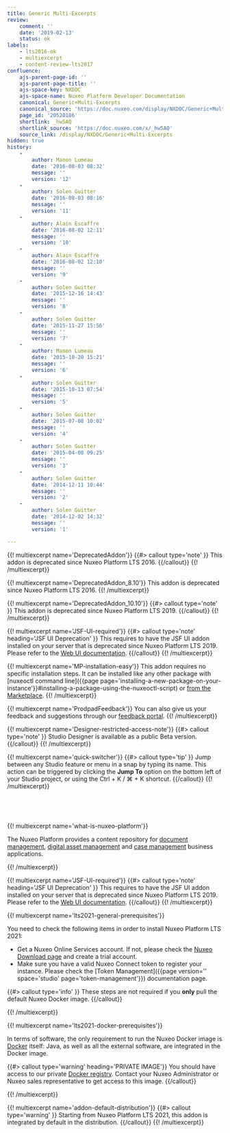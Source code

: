 ```yaml
---
title: Generic Multi-Excerpts
review:
    comment: ''
    date: '2019-02-13'
    status: ok
labels:
    - lts2016-ok
    - multiexcerpt
    - content-review-lts2017
confluence:
    ajs-parent-page-id: ''
    ajs-parent-page-title: ''
    ajs-space-key: NXDOC
    ajs-space-name: Nuxeo Platform Developer Documentation
    canonical: Generic+Multi-Excerpts
    canonical_source: 'https://doc.nuxeo.com/display/NXDOC/Generic+Multi-Excerpts'
    page_id: '20520186'
    shortlink: _hw5AQ
    shortlink_source: 'https://doc.nuxeo.com/x/_hw5AQ'
    source_link: /display/NXDOC/Generic+Multi-Excerpts
hidden: true
history:
    -
        author: Manon Lumeau
        date: '2016-08-03 08:32'
        message: ''
        version: '12'
    -
        author: Solen Guitter
        date: '2016-08-03 08:16'
        message: ''
        version: '11'
    -
        author: Alain Escaffre
        date: '2016-08-02 12:11'
        message: ''
        version: '10'
    -
        author: Alain Escaffre
        date: '2016-08-02 12:10'
        message: ''
        version: '9'
    -
        author: Solen Guitter
        date: '2015-12-16 14:43'
        message: ''
        version: '8'
    -
        author: Solen Guitter
        date: '2015-11-27 15:56'
        message: ''
        version: '7'
    -
        author: Manon Lumeau
        date: '2015-10-20 15:21'
        message: ''
        version: '6'
    -
        author: Solen Guitter
        date: '2015-10-13 07:54'
        message: ''
        version: '5'
    -
        author: Solen Guitter
        date: '2015-07-08 10:02'
        message: ''
        version: '4'
    -
        author: Solen Guitter
        date: '2015-04-08 09:25'
        message: ''
        version: '3'
    -
        author: Solen Guitter
        date: '2014-12-11 10:44'
        message: ''
        version: '2'
    -
        author: Solen Guitter
        date: '2014-12-02 14:32'
        message: ''
        version: '1'

---
```

{{! multiexcerpt name='DeprecatedAddon'}}
{{#> callout type='note' }}
This addon is deprecated since Nuxeo Platform LTS 2016.
{{/callout}}
{{! /multiexcerpt}}

{{! multiexcerpt name='DeprecatedAddon_8.10'}}
This addon is deprecated since Nuxeo Platform LTS 2016.
{{! /multiexcerpt}}

{{! multiexcerpt name='DeprecatedAddon_10.10'}}
{{#> callout type='note' }}
This addon is deprecated since Nuxeo Platform LTS 2019.
{{/callout}}
{{! /multiexcerpt}}

{{! multiexcerpt name='JSF-UI-required'}}
{{#> callout type='note' heading='JSF UI Deprecation' }}
This requires to have the JSF UI addon installed on your server that is deprecated since Nuxeo Platform LTS 2019.</br>
Please refer to the [Web UI documentation](https://doc.nuxeo.com/nxdoc/web-ui/).
{{/callout}}
{{! /multiexcerpt}}

{{! multiexcerpt name='MP-installation-easy'}}
This addon requires no specific installation steps. It can be installed like any other package with [nuxeoctl command line]({{page page='installing-a-new-package-on-your-instance'}}#installing-a-package-using-the-nuxeoctl-script) or [from the Marketplace](https://connect.nuxeo.com/nuxeo/site/marketplace).
{{! /multiexcerpt}}

{{! multiexcerpt name='ProdpadFeedback'}}
You can also give us your feedback and suggestions through our [feedback portal](https://portal.prodpad.com/b1506780-8c96-11e7-b106-0abbec7104a5).
{{! /multiexcerpt}}

{{! multiexcerpt name='Designer-restricted-access-note'}}
{{#> callout type='note' }}
Studio Designer is available as a public Beta version.
{{/callout}}
{{! /multiexcerpt}}

{{! multiexcerpt name='quick-switcher'}}
{{#> callout type='tip' }}
Jump between any Studio feature or menu in a snap by typing its name. This action can be triggered by clicking the **Jump To** option on the bottom left of your Studio project, or using the Ctrl + K / ⌘ + K shortcut.
{{/callout}}
{{! /multiexcerpt}}

&nbsp;

&nbsp;

{{! multiexcerpt name='what-is-nuxeo-platform'}}

The Nuxeo Platform provides a content repository for [document management](https://www.nuxeo.com/solutions/document-management/), [digital asset management](https://www.nuxeo.com/solutions/dam-digital-asset-management/) and [case management](https://www.nuxeo.com/solutions/case-management/) business applications.

{{! /multiexcerpt}}

{{! multiexcerpt name='JSF-UI-required'}}
{{#> callout type='note' heading='JSF UI Deprecation' }}
This requires to have the JSF UI addon installed on your server that is deprecated since Nuxeo Platform LTS 2019.</br>
Please refer to the [Web UI documentation](https://doc.nuxeo.com/nxdoc/web-ui/).
{{/callout}}
{{! /multiexcerpt}}

{{! multiexcerpt name='lts2021-general-prerequisites'}}

You need to check the following items in order to install Nuxeo Platform LTS 2021:
- Get a Nuxeo Online Services account. If not, please check the [Nuxeo Download page](https://www.nuxeo.com/downloads/) and create a trial account.
- Make sure you have a valid Nuxeo Connect token to register your instance. Please check the [Token Management]({{page version='' space='studio' page='token-management'}}) documentation page.

{{#> callout type='info' }}
These steps are not required if you **only** pull the default Nuxeo Docker image.
{{/callout}}

{{! /multiexcerpt}}

{{! multiexcerpt name='lts2021-docker-prerequisites'}}

In terms of software, the only requirement to run the Nuxeo Docker image is [Docker](https://docs.docker.com/get-docker/) itself: Java, as well as all the external software, are integrated in the Docker image.

{{#> callout type='warning' heading='PRIVATE IMAGE'}}
You should have access to our private [Docker registry](https://packages.nuxeo.com/#browse/search/docker=attributes.docker.imageName%3Dnuxeo%2Fnuxeo%20AND%20attributes.docker.imageTag%3D2021*%20AND%20repository_name%3Ddocker-private). Contact your Nuxeo Administrator or Nuxeo sales representative to get access to this image.
{{/callout}}

{{! /multiexcerpt}}

{{! multiexcerpt name='addon-default-distribution'}}
{{#> callout type='warning' }}
Starting from Nuxeo Platform LTS 2021, this addon is integrated by default in the distribution.
{{/callout}}
{{! /multiexcerpt}}
